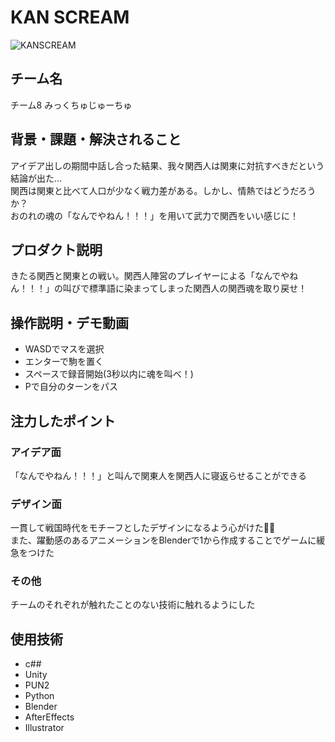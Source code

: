 # KAN SCREAM
<!-- プロダクト名に変更してください -->

![KANSCREAM](https://github.com/user-attachments/assets/189b0726-fb97-4cb4-b0dc-785a939a0a4c)
<!-- プロダクト名・イメージ画像を差し変えてください -->


## チーム名
チーム8  みっくちゅじゅーちゅ
<!-- チームIDとチーム名を入力してください -->


## 背景・課題・解決されること
アイデア出しの期間中話し合った結果、我々関西人は関東に対抗すべきだという結論が出た...　<br>
関西は関東と比べて人口が少なく戦力差がある。しかし、情熱ではどうだろうか？ <br>
おのれの魂の「なんでやねん！！！」を用いて武力で関西をいい感じに！
<!-- テーマ「関西をいい感じに」に対して、考案するプロダクトがどういった(Why)背景から思いついたのか、どのよう(What)な課題があり、どのよう(How)に解決するのかを入力してください -->


## プロダクト説明
きたる関西と関東との戦い。関西人陣営のプレイヤーによる「なんでやねん！！！」の叫びで標準語に染まってしまった関西人の関西魂を取り戻せ！
<!-- 開発したプロダクトの説明を入力してください -->


## 操作説明・デモ動画
- WASDでマスを選択
- エンターで駒を置く
- スペースで録音開始(3秒以内に魂を叫べ！)
- Pで自分のターンをパス
<!-- 開発したプロダクトの操作説明について入力してください。また、操作説明デモ動画があれば、埋め込みやリンクを記載してください -->


## 注力したポイント

<!-- 開発したプロダクトの中で、特に注力して作成した箇所・ポイントについて入力してください -->
### アイデア面
「なんでやねん！！！」と叫んで関東人を関西人に寝返らせることができる

### デザイン面
一貫して戦国時代をモチーフとしたデザインになるよう心がけた🤲🏻
<br>
また、躍動感のあるアニメーションをBlenderで1から作成することでゲームに緩急をつけた

### その他
チームのそれぞれが触れたことのない技術に触れるようにした

## 使用技術

- c##
- Unity
- PUN2
- Python
- Blender
- AfterEffects
- Illustrator
<!-- 使用技術を入力してください -->


<!--
markdownの記法はこちらを参照してください！
https://docs.github.com/ja/get-started/writing-on-github/getting-started-with-writing-and-formatting-on-github/basic-writing-and-formatting-syntax
-->
